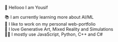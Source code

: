 👋 Hellooo I am Yousif

📚  I am currently learning more about AI/ML<br>
💼  I like to work on my personal web-portfolio<br>
💖  I love Generative Art, Mixed Reality and Simulations<br>
🧙‍♂️  I mostly use JavaScript, Python, C++ and C#
